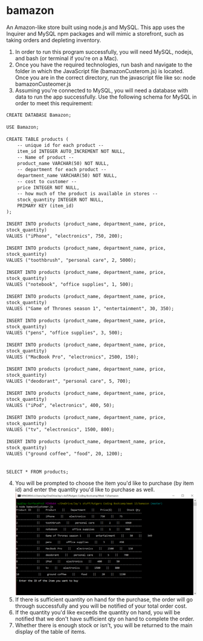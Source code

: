 # bamazon
An Amazon-like store built using node.js and MySQL.  This app uses the Inquirer and MySQL npm packages and will mimic a storefront, such as taking orders and depleting inventory.

1. In order to run this program successfully, you will need MySQL, nodejs, and bash (or terminal if you're on a Mac).
2. Once you have the required technologies, run bash and navigate to the folder in which the JavaScript file (bamazonCusterom.js) is located.  Once you are in the correct directory, run the javascript file like so: node bamazonCusteomer.js
3. Assuming you're connected to MySQL, you will need a database with data to run the app successfully.  Use the following schema for MySQL in order to meet this requirement:

```
CREATE DATABASE Bamazon;

USE Bamazon;

CREATE TABLE products (
	-- unique id for each product --
	item_id INTEGER AUTO_INCREMENT NOT NULL,
    -- Name of product --
    product_name VARCHAR(50) NOT NULL,
    -- department for each product --
    department_name VARCHAR(50) NOT NULL,
    -- cost to customer --
    price INTEGER NOT NULL,
    -- how much of the product is available in stores --
    stock_quantity INTEGER NOT NULL,
    PRIMARY KEY (item_id)
);

INSERT INTO products (product_name, department_name, price, stock_quantity)
VALUES ("iPhone", "electronics", 750, 200);

INSERT INTO products (product_name, department_name, price, stock_quantity)
VALUES ("toothbrush", "personal care", 2, 5000);

INSERT INTO products (product_name, department_name, price, stock_quantity)
VALUES ("notebook", "office supplies", 1, 500);

INSERT INTO products (product_name, department_name, price, stock_quantity)
VALUES ("Game of Thrones season 1", "entertainment", 30, 350);

INSERT INTO products (product_name, department_name, price, stock_quantity)
VALUES ("pens", "office supplies", 3, 500);

INSERT INTO products (product_name, department_name, price, stock_quantity)
VALUES ("MacBook Pro", "electronics", 2500, 150);

INSERT INTO products (product_name, department_name, price, stock_quantity)
VALUES ("deodorant", "personal care", 5, 700);

INSERT INTO products (product_name, department_name, price, stock_quantity)
VALUES ("iPod", "electronics", 400, 50);

INSERT INTO products (product_name, department_name, price, stock_quantity)
VALUES ("tv", "electronics", 1500, 800);

INSERT INTO products (product_name, department_name, price, stock_quantity)
VALUES ("ground coffee", "food", 20, 1200);


SELECT * FROM products;
```
4. You will be prompted to choose the item you'd like to purchase (by item id) and enter the quantity you'd like to purchase as well.
![Image of order screen](images/image-one.png?raw=true)
5. If there is sufficient quantity on hand for the purchase, the order will go through successfully and you will be notified of your total order cost.
6. If the quantity you'd like exceeds the quantity on hand, you will be notified that we don't have sufficient qty on hand to complete the order.
7. Whether there is enough stock or isn't, you will be returned to the main display of the table of items.
